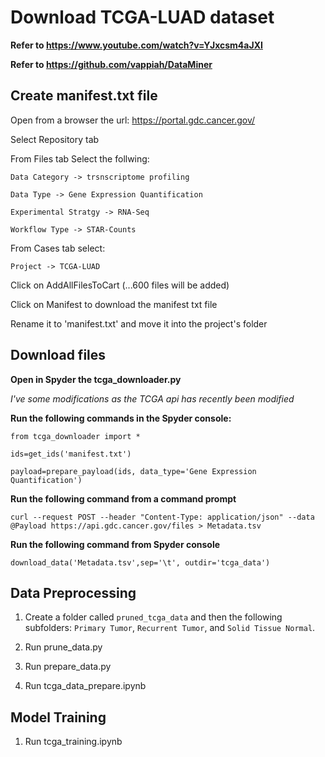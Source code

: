 

# Download TCGA-LUAD dataset
**Refer to https://www.youtube.com/watch?v=YJxcsm4aJXI**

**Refer to https://github.com/vappiah/DataMiner**

## Create manifest.txt file

Open from a browser the url: https://portal.gdc.cancer.gov/

Select Repository tab

From Files tab Select the follwing:

    Data Category -> trsnscriptome profiling
    
    Data Type -> Gene Expression Quantification
    
    Experimental Stratgy -> RNA-Seq
    
    Workflow Type -> STAR-Counts
    
From Cases tab select:

    Project -> TCGA-LUAD

Click on AddAllFilesToCart (...600 files will be added) 

Click on Manifest to download the manifest txt file

Rename it to 'manifest.txt' and move it into the project's folder

## Download files


**Open in Spyder the tcga_downloader.py**

*I've some modifications as the TCGA api has recently been modified*

**Run the following commands in the Spyder console:**

`from tcga_downloader import *`

`ids=get_ids('manifest.txt')`

`payload=prepare_payload(ids, data_type='Gene Expression Quantification')`

**Run the following command from a command prompt**

`curl --request POST --header "Content-Type: application/json" --data @Payload https://api.gdc.cancer.gov/files > Metadata.tsv`

**Run the following command from Spyder console**

`download_data('Metadata.tsv',sep='\t', outdir='tcga_data')`


## Data Preprocessing

1. Create a folder called `pruned_tcga_data` and then the following subfolders: `Primary Tumor`, `Recurrent Tumor`, and `Solid Tissue Normal`.

2. Run prune_data.py

3. Run prepare_data.py

4. Run tcga_data_prepare.ipynb

## Model Training

1. Run tcga_training.ipynb

